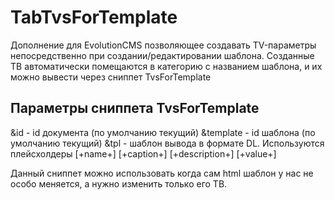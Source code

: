 # TabTvsForTemplate
Дополнение для EvolutionCMS позволяющее создавать TV-параметры непосредственно при создании/редактировании шаблона.
Созданные ТВ автоматически помещаются в категорию с названием шаблона, и их можно вывести через сниппет TvsForTemplate

## Параметры сниппета TvsForTemplate
&id - id документа (по умолчанию текущий)
&template - id шаблона (по умолчанию текущий)
&tpl - шаблон вывода в формате DL. Используются плейсхолдеры [+name+] [+caption+] [+description+] [+value+]

Данный сниппет можно использовать когда сам html шаблон у нас не особо меняется, а нужно изменить только его ТВ.

